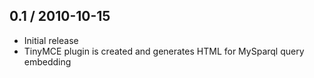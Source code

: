 
0.1 / 2010-10-15
------------------

* Initial release
* TinyMCE plugin is created and generates HTML for MySparql query embedding
